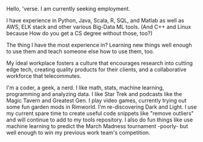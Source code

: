 Hello, 'verse. 
I am currently seeking employment. 

I have experience in Python, Java, Scala, R, SQL, and Matlab as well as AWS, ELK stack and other various Big-Data ML tools.
(And C++ and Linux because How do you get a CS degree without those, too?)

The thing I have the most experience in? Learning new things well enough to use them and teach someone else how to use them, too.

My ideal workplace fosters a culture that encourages research into cutting edge tech, creating quality products for their clients, and a collaborative workforce that telecommutes. 

I'm a coder, a geek, a nerd. I like math, stats, machine learning, programming and analyzing data. I like Star Trek and podcasts like the Magic Tavern and Greatest Gen. I play video games, currently trying out some fun garden mods in Rimworld. I'm re-discovering Dark and Light. I use my current spare time to create useful code snippets like "remove outliers" and will continue to add to my tools repository. I also do fun things like use machine learning to predict the March Madness tournament -poorly- but well enough to win my previous work team's competition.
